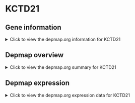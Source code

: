<h1>KCTD21</h1>

<h2>Gene information</h2>
<details>
  <summary>Click to view the depmap.org information for KCTD21</summary>
  <iframe src="https://depmap.org/portal/gene/KCTD21?tab=about" style="border:none;width:100%;height:800px"></iframe>
</details>

<h2>Depmap overview</h2>
<details>
  <summary>Click to view the depmap.org summary for KCTD21</summary>
  <iframe src="https://depmap.org/portal/gene/KCTD21?tab=overview" style="border:none;width:100%;height:800px"></iframe>
</details>

<h2>Depmap expression</h2>
<details>
  <summary>Click to view the depmap.org expression data for KCTD21</summary>
  <iframe src="https://depmap.org/portal/gene/KCTD21?tab=characterization" style="border:none;width:100%;height:800px"></iframe>
</details>


<!--
<h2>Reactome Pathway diagram</h2>
PNAME
-->


